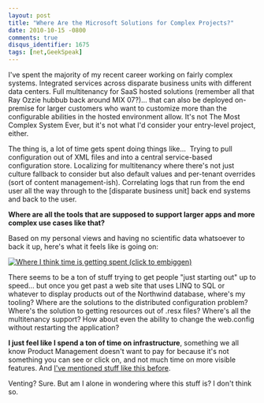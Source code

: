 ```yaml
---
layout: post
title: "Where Are the Microsoft Solutions for Complex Projects?"
date: 2010-10-15 -0800
comments: true
disqus_identifier: 1675
tags: [net,GeekSpeak]
---
```

I've spent the majority of my recent career working on fairly complex
systems. Integrated services across disparate business units with
different data centers. Full multitenancy for SaaS hosted solutions
(remember all that Ray Ozzie hubbub back around MIX 07?)... that can
also be deployed on-premise for larger customers who want to customize
more than the configurable abilities in the hosted environment allow.
It's not The Most Complex System Ever, but it's not what I'd consider
your entry-level project, either.

The thing is, a lot of time gets spent doing things like...  Trying to
pull configuration out of XML files and into a central service-based
configuration store. Localizing for multitenancy where there's not just
culture fallback to consider but also default values and per-tenant
overrides (sort of content management-ish). Correlating logs that run
from the end user all the way through to the [disparate business unit]
back end systems and back to the user.

**Where are all the tools that are supposed to support larger apps and
more complex use cases like that?**

Based on my personal views and having no scientific data whatsoever to
back it up, here's what it feels like is going on:

[![Where I think time is getting spent (click to
embiggen)](https://hyqi8g.bl3301.livefilestore.com/y2p4Tg-cbaUSTZFFKOG-AhV6i54Couog5NAyOYFzoGKQ_WiwSVW6ATiM3_8IAXNt0X_J2apoplUqRn2-NZs3ObkobJtuSC63jbWqQil45wEE_k/20101015bellcurvesmu.gif?psid=1 "Where I think time is getting spent (click to embiggen)")](https://hyqi8g.bl3301.livefilestore.com/y2pIixUfyDCj6e_HVRHAGTJ99f30MW9I55Lo1Yn8Rbr3i0M6ggM1jOSz74marg5Fv2X-wIiezfn4GUAHXDD62xX7Ix-UGOMH52YemlBR3U0t0c/20101015bellcurvelg.gif?psid=1)

There seems to be a ton of stuff trying to get people "just starting
out" up to speed... but once you get past a web site that uses LINQ to
SQL or whatever to display products out of the Northwind database,
where's my tooling? Where are the solutions to the distributed
configuration problem? Where's the solution to getting resources out of
.resx files? Where's all the multitenancy support? How about even the
ability to change the web.config without restarting the application?

**I just feel like I spend a ton of time on infrastructure**, something
we all know Product Management doesn't want to pay for because it's not
something you can see or click on, and not much time on more visible
features. And [I've mentioned stuff like this
before](/archive/2009/04/21/challenges-of-multi-tenant-enterprise-asp.net-applications.aspx).

Venting? Sure. But am I alone in wondering where this stuff is? I don't
think so.

